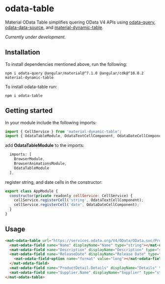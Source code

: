 # odata-table
Material OData Table simplifies quering OData V4 APIs using [odata-query](https://github.com/techniq/odata-query), [odata-data-source](https://github.com/relair/odata-data-source), and [material-dynamic-table](https://github.com/relair/material-dynamic-table).

_Currently under development._

## Installation

To install dependencies mentioned above, run the following:
```
npm i odata-query @angular/material@^7.1.0 @angular/cdk@^10.0.2 material-dynamic-table 
```

To install odata-table run:
```
npm i odata-table
```

## Getting started
In your module include the following imports:
```javascript
import { CellService } from 'material-dynamic-table';
import { OdataTableModule, OdataTextCellComponent, OdataDateCellComponent } from 'odata-table';
```
add **OdataTableModule** to the imports:
```javascript
  imports: [
    BrowserModule,
    BrowserAnimationsModule,
    OdataTableModule
  ],
```
register string, and date cells in the constructor:
```javascript
export class AppModule { 
  constructor(private readonly cellService: CellService) {
    cellService.registerCell('string', OdataTextCellComponent);
    cellService.registerCell('date', OdataDateCellComponent);
  }
}
```


## Usage

```html
<mat-odata-table url="https://services.odata.org/V4/OData/OData.svc/Products">
  <mat-odata-field name="Name" displayName="Name" type="string"></mat-odata-field>
  <mat-odata-field name="Description" displayName="Description" type="string"></mat-odata-field>
  <mat-odata-field name="ReleaseDate" displayName="Release Date" type="date">
    <mat-odata-field-option name="format" value="long"></mat-odata-field-option>    
  </mat-odata-field>
  <mat-odata-field name="ProductDetail.Details" displayName="Details" type="string"></mat-odata-field>
  <mat-odata-field name="Supplier.Name" displayName="Supplier" type="string"></mat-odata-field>
</mat-odata-table>
```

